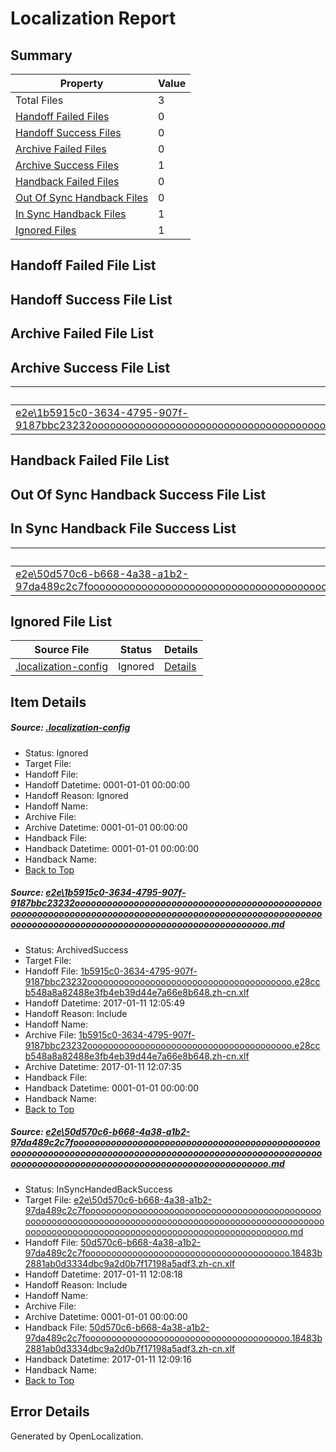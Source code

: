 # <a name='report-top'></a> Localization Report

## Summary
 Property | Value 
 -------- | ----- 
 Total Files | 3
[ Handoff Failed Files ](#handoff-failed-list)| 0
[ Handoff Success Files ](#handoff-success-list)| 0
[ Archive Failed Files ](#archive-failed-list)| 0
[ Archive Success Files ](#archive-success-list)| 1
[ Handback Failed Files ](#handback-failed-list)| 0
[ Out Of Sync Handback Files ](#outofsync-handback-success-list)| 0
[ In Sync Handback Files ](#insync-handback-success-list)| 1
[ Ignored Files ](#ignored-list)| 1

## <a name='handoff-failed-list'></a> Handoff Failed File List

## <a name='handoff-success-list'></a> Handoff Success File List

## <a name='archive-failed-list'></a> Archive Failed File List

## <a name='archive-success-list'></a> Archive Success File List
 Source File | Status | Details 
 ----------- | ------ | ------- 
 [e2e\1b5915c0-3634-4795-907f-9187bbc23232oooooooooooooooooooooooooooooooooooooooooooooooooooooooooooooooooooooooooooooooooooooooooooooooooooooooooooooooooooooooooooooooooooooooooooooooooooooooo.md](https://github.com/OpenLocalizationTestOrg/ol-test0/blob/d941409416a2fd900300d79aadfb35fdca10507c/e2e/1b5915c0-3634-4795-907f-9187bbc23232oooooooooooooooooooooooooooooooooooooooooooooooooooooooooooooooooooooooooooooooooooooooooooooooooooooooooooooooooooooooooooooooooooooooooooooooooooooooo.md) | ArchivedSuccess | [Details](#fc3679cd2ff11aa82b506a709d0d252c4525a4921)

## <a name='handback-failed-list'></a> Handback Failed File List

## <a name='outofsync-handback-success-list'></a> Out Of Sync Handback Success File List

## <a name='insync-handback-success-list'></a> In Sync Handback File Success List
 Source File | Status | Details 
 ----------- | ------ | ------- 
 [e2e\50d570c6-b668-4a38-a1b2-97da489c2c7foooooooooooooooooooooooooooooooooooooooooooooooooooooooooooooooooooooooooooooooooooooooooooooooooooooooooooooooooooooooooooooooooooooooooooooooooooooooo.md](https://github.com/OpenLocalizationTestOrg/ol-test0/blob/26735474d3731f93fb47c593ffef944f0fdb24aa/e2e/50d570c6-b668-4a38-a1b2-97da489c2c7foooooooooooooooooooooooooooooooooooooooooooooooooooooooooooooooooooooooooooooooooooooooooooooooooooooooooooooooooooooooooooooooooooooooooooooooooooooooo.md) | InSyncHandedBackSuccess | [Details](#7e2c3a0053633fa6c80f8f3414c05a094538ef522)

## <a name='ignored-list'></a> Ignored File List
 Source File | Status | Details 
 ----------- | ------ | ------- 
 [.localization-config](https://github.com/OpenLocalizationTestOrg/ol-test0/blob/26735474d3731f93fb47c593ffef944f0fdb24aa/.localization-config) | Ignored | [Details](#cb0632cf59c1387fc1742bfb9fa3c47f87e2e5c90)

## Item Details
##### <a name='cb0632cf59c1387fc1742bfb9fa3c47f87e2e5c90'></a> Source: [.localization-config](https://github.com/OpenLocalizationTestOrg/ol-test0/blob/26735474d3731f93fb47c593ffef944f0fdb24aa/.localization-config)
* Status: Ignored
* Target File: 
* Handoff File: 
* Handoff Datetime: 0001-01-01 00:00:00
* Handoff Reason: Ignored
* Handoff Name: 
* Archive File: 
* Archive Datetime: 0001-01-01 00:00:00
* Handback File: 
* Handback Datetime: 0001-01-01 00:00:00
* Handback Name: 
* [Back to Top](#report-top)

##### <a name='fc3679cd2ff11aa82b506a709d0d252c4525a4921'></a> Source: [e2e\1b5915c0-3634-4795-907f-9187bbc23232oooooooooooooooooooooooooooooooooooooooooooooooooooooooooooooooooooooooooooooooooooooooooooooooooooooooooooooooooooooooooooooooooooooooooooooooooooooooo.md](https://github.com/OpenLocalizationTestOrg/ol-test0/blob/d941409416a2fd900300d79aadfb35fdca10507c/e2e/1b5915c0-3634-4795-907f-9187bbc23232oooooooooooooooooooooooooooooooooooooooooooooooooooooooooooooooooooooooooooooooooooooooooooooooooooooooooooooooooooooooooooooooooooooooooooooooooooooooo.md)
* Status: ArchivedSuccess
* Target File: 
* Handoff File: [1b5915c0-3634-4795-907f-9187bbc23232ooooooooooooooooooooooooooooooooooooooo.e28ccb548a8a82488e3fb4eb39d44e7a66e8b648.zh-cn.xlf](https://github.com/OpenLocalizationTestOrg/ol-test0-handoff/blob/76cb3097c6291d69ec1331db0df1ed14c3b00c6d/ol-handoff/OpenLocalizationTestOrg/ol-test0-zhcn/shujia/ht/1b5915c0-3634-4795-907f-9187bbc23232ooooooooooooooooooooooooooooooooooooooo.e28ccb548a8a82488e3fb4eb39d44e7a66e8b648.zh-cn.xlf)
* Handoff Datetime: 2017-01-11 12:05:49
* Handoff Reason: Include
* Handoff Name: 
* Archive File: [1b5915c0-3634-4795-907f-9187bbc23232ooooooooooooooooooooooooooooooooooooooo.e28ccb548a8a82488e3fb4eb39d44e7a66e8b648.zh-cn.xlf](https://github.com/OpenLocalizationTestOrg/ol-test0-handoff/blob/6d95ad7a3d7c44b78883b5c19dacdb6b470ab76b/ol-archive/OpenLocalizationTestOrg/ol-test0-zhcn/shujia/ht/1b5915c0-3634-4795-907f-9187bbc23232ooooooooooooooooooooooooooooooooooooooo.e28ccb548a8a82488e3fb4eb39d44e7a66e8b648.zh-cn.xlf)
* Archive Datetime: 2017-01-11 12:07:35
* Handback File: 
* Handback Datetime: 0001-01-01 00:00:00
* Handback Name: 
* [Back to Top](#report-top)

##### <a name='7e2c3a0053633fa6c80f8f3414c05a094538ef522'></a> Source: [e2e\50d570c6-b668-4a38-a1b2-97da489c2c7foooooooooooooooooooooooooooooooooooooooooooooooooooooooooooooooooooooooooooooooooooooooooooooooooooooooooooooooooooooooooooooooooooooooooooooooooooooooo.md](https://github.com/OpenLocalizationTestOrg/ol-test0/blob/26735474d3731f93fb47c593ffef944f0fdb24aa/e2e/50d570c6-b668-4a38-a1b2-97da489c2c7foooooooooooooooooooooooooooooooooooooooooooooooooooooooooooooooooooooooooooooooooooooooooooooooooooooooooooooooooooooooooooooooooooooooooooooooooooooooo.md)
* Status: InSyncHandedBackSuccess
* Target File: [e2e\50d570c6-b668-4a38-a1b2-97da489c2c7foooooooooooooooooooooooooooooooooooooooooooooooooooooooooooooooooooooooooooooooooooooooooooooooooooooooooooooooooooooooooooooooooooooooooooooooooooooooo.md](https://github.com/OpenLocalizationTestOrg/ol-test0-zhcn/blob/7072f2245b5e5a9696e52955d92c3e5dbb4177fb/e2e/50d570c6-b668-4a38-a1b2-97da489c2c7foooooooooooooooooooooooooooooooooooooooooooooooooooooooooooooooooooooooooooooooooooooooooooooooooooooooooooooooooooooooooooooooooooooooooooooooooooooooo.md)
* Handoff File: [50d570c6-b668-4a38-a1b2-97da489c2c7fooooooooooooooooooooooooooooooooooooooo.18483b2881ab0d3334dbc9a2d0b7f17198a5adf3.zh-cn.xlf](https://github.com/OpenLocalizationTestOrg/ol-test0-handoff/blob/f3bc7bbbb5b81bddafec731b8b29cc7a3ac3911b/ol-handoff/OpenLocalizationTestOrg/ol-test0-zhcn/shujia/ht/50d570c6-b668-4a38-a1b2-97da489c2c7fooooooooooooooooooooooooooooooooooooooo.18483b2881ab0d3334dbc9a2d0b7f17198a5adf3.zh-cn.xlf)
* Handoff Datetime: 2017-01-11 12:08:18
* Handoff Reason: Include
* Handoff Name: 
* Archive File: 
* Archive Datetime: 0001-01-01 00:00:00
* Handback File: [50d570c6-b668-4a38-a1b2-97da489c2c7fooooooooooooooooooooooooooooooooooooooo.18483b2881ab0d3334dbc9a2d0b7f17198a5adf3.zh-cn.xlf](https://github.com/OpenLocalizationTestOrg/ol-test0-handback/blob/97806a63b47e28c2b58a78139cc8daa3e420fa71/ol-handback/OpenLocalizationTestOrg/ol-test0-zhcn/shujia/ht/50d570c6-b668-4a38-a1b2-97da489c2c7fooooooooooooooooooooooooooooooooooooooo.18483b2881ab0d3334dbc9a2d0b7f17198a5adf3.zh-cn.xlf)
* Handback Datetime: 2017-01-11 12:09:16
* Handback Name: 
* [Back to Top](#report-top)


## Error Details

Generated by OpenLocalization.
